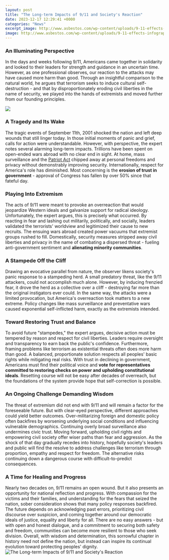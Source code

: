 ```yaml
---
layout: post
title: "The Long-term Impacts of 9/11 and Society's Reaction"
date: 2023-12-17 12:29:41 +0000
categories: "News"
excerpt_image: http://www.asbestos.com/wp-content/uploads/9-11-effects-infographic.jpg
image: http://www.asbestos.com/wp-content/uploads/9-11-effects-infographic.jpg
---
```


### An Illuminating Perspective 
In the days and weeks following 9/11, Americans came together in solidarity and looked to their leaders for strength and guidance in an uncertain time. However, as one professional observes, our reaction to the attacks may have caused more harm than good. Through an insightful comparison to the natural world, he argues that terrorism seeks to induce cultural self-destruction - and that by disproportionately eroding civil liberties in the name of security, we played into the hands of extremists and moved further from our founding principles. 

![](https://news.virginia.edu/sites/default/files/9-11_what_changed_header.jpg)
### A Tragedy and Its Wake 
The tragic events of September 11th, 2001 shocked the nation and left deep wounds that still linger today. In those initial moments of panic and grief, calls for action were understandable. However, with perspective, the expert notes several alarming long-term impacts. Trillions have been spent on open-ended wars abroad with no clear end in sight. At home, mass surveillance and the [Patriot Act](https://yt.io.vn/collection/alcock) chipped away at personal freedoms and privacy without demonstrably improving security. Internationally, respect for America's role has diminished. Most concerning is the **erosion of trust in government** - approval of Congress has fallen by over 50% since that fateful day.
### Playing Into Extremism 
The acts of 9/11 were meant to provoke an overreaction that would jeopardize Western ideals and galvanize support for radical ideology. Unfortunately, the expert argues, this is precisely what occurred. By reacting in fear and lashing out militarily, politically, and socially, leaders validated the terrorists' worldview and legitimized their cause to new recruits. The ensuing wars abroad created power vacuums that extremist groups rushed to fill. Domestically, security measures stripped away civil liberties and privacy in the name of combating a dispersed threat - fueling anti-government sentiment and **alienating minority communities**. 
### A Stampede Off the Cliff
Drawing an evocative parallel from nature, the observer likens society's panic response to a stampeding herd. A small predatory threat, like the 9/11 attackers, could not accomplish much alone. However, by inducing frenzied fear, it drove the herd as a collective over a cliff - destroying far more than the original instigators ever could. In the same way, the attacks were a limited provocation, but America's overreaction took matters to a new extreme. Policy changes like mass surveillance and preventative wars caused exponential self-inflicted harm, exactly as the extremists intended. 
### Toward Restoring Trust and Balance
To avoid future "stampedes," the expert argues, decisive action must be tempered by reason and respect for civil liberties. Leaders require oversight and transparency to earn back the public's confidence. Furthermore, framing problems like terrorism as existential threats often does more harm than good. A balanced, proportionate solution respects all peoples' basic rights while mitigating real risks. With trust in declining in government, Americans must find their political voice and **vote for representatives committed to restoring checks on power and upholding constitutional ideals**. Resetting course will not be easy after decades of overreach, but the foundations of the system provide hope that self-correction is possible.
### An Ongoing Challenge Demanding Wisdom
The threat of extremism did not end with 9/11 and will remain a factor for the foreseeable future. But with clear-eyed perspective, different approaches could yield better outcomes. Over-militarizing foreign and domestic policy often backfires by worsening underlying social conditions and influencing vulnerable demographics. Continuing overly broad surveillance also undermines civic trust. Moving forward, upholding civil rights and empowering civil society offer wiser paths than fear and aggression. As the shock of that day gradually recedes into history, hopefully society's leaders and public will find the resolve to address challenges like terrorism through proportion, empathy and respect for freedom. The alternative risks continuing down a dangerous course with difficult-to-predict consequences.
### A Time for Healing and Progress 
Nearly two decades on, 9/11 remains an open wound. But it also presents an opportunity for national reflection and progress. With compassion for the victims and their families, and understanding for the fears that seized the nation, sober consideration shows that many policy responses backfired. The future depends on acknowledging past errors, prioritizing civil discourse over suspicion, and coming together around our democratic ideals of justice, equality and liberty for all. There are no easy answers - but with open and honest dialogue, and a commitment to securing both safety and freedom, communities can become more resilient to those who seek division. Overall, with wisdom and determination, this sorrowful chapter in history need not define the nation, but instead can inspire its continual evolution toward protecting peoples' dignity.
![The Long-term Impacts of 9/11 and Society's Reaction](http://www.asbestos.com/wp-content/uploads/9-11-effects-infographic.jpg)